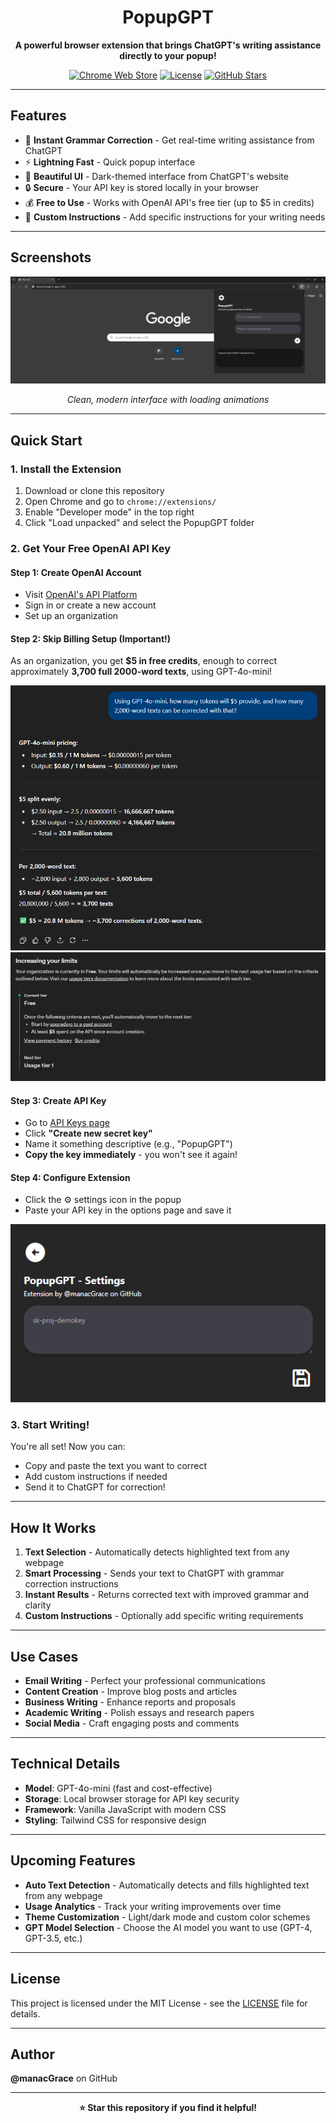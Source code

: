 <div align="center">

# PopupGPT

**A powerful browser extension that brings ChatGPT's writing assistance directly to your popup!**

[![Chrome Web Store](https://img.shields.io/badge/Chromium-Extension-brightgreen?style=for-the-badge&logo=google-chrome)](https://chrome.google.com/webstore)
[![License](https://img.shields.io/badge/License-MIT-blue?style=for-the-badge)](LICENSE)
[![GitHub Stars](https://img.shields.io/github/stars/manacGrace/PopupGPT?style=for-the-badge&logo=github)](https://github.com/manacGrace/PopupGPT)

</div>

---

## Features

- 🎯 **Instant Grammar Correction** - Get real-time writing assistance from ChatGPT
- ⚡ **Lightning Fast** - Quick popup interface
- 🎨 **Beautiful UI** - Dark-themed interface from ChatGPT's website
- 🔒 **Secure** - Your API key is stored locally in your browser
- 💰 **Free to Use** - Works with OpenAI API's  free tier (up to $5 in credits)
- 📝 **Custom Instructions** - Add specific instructions for your writing needs

---

## Screenshots

<div align="center">

![PopupGPT Demo](src/assets/demo.png)

*Clean, modern interface with loading animations*

</div>

---

## Quick Start

### 1. Install the Extension

1. Download or clone this repository
2. Open Chrome and go to `chrome://extensions/`
3. Enable "Developer mode" in the top right
4. Click "Load unpacked" and select the PopupGPT folder

### 2. Get Your Free OpenAI API Key

#### Step 1: Create OpenAI Account
- Visit [OpenAI's API Platform](https://platform.openai.com/)
- Sign in or create a new account
- Set up an organization

#### Step 2: Skip Billing Setup (Important!)
As an organization, you get **$5 in free credits**, enough to correct approximately **3,700 full 2000-word texts**, using GPT-4o-mini!

<div align="center">

![Available Tokens](src/assets/gpt4ominiavailabletokens.png)
![OpenAI Billing](src/assets/openaibilling.png)

</div>

#### Step 3: Create API Key
- Go to [API Keys page](https://platform.openai.com/api-keys)
- Click **"Create new secret key"**
- Name it something descriptive (e.g., "PopupGPT")
- **Copy the key immediately** - you won't see it again!

#### Step 4: Configure Extension
- Click the ⚙️ settings icon in the popup
- Paste your API key in the options page and save it

<div align="center">

![API Key Setup](src/assets/key.png)

</div>

### 3. Start Writing!

You're all set! Now you can:
- Copy and paste the text you want to correct
- Add custom instructions if needed
- Send it to ChatGPT for correction!

---

## How It Works

1. **Text Selection** - Automatically detects highlighted text from any webpage
2. **Smart Processing** - Sends your text to ChatGPT with grammar correction instructions
3. **Instant Results** - Returns corrected text with improved grammar and clarity
4. **Custom Instructions** - Optionally add specific writing requirements

---

## Use Cases

- **Email Writing** - Perfect your professional communications
- **Content Creation** - Improve blog posts and articles
- **Business Writing** - Enhance reports and proposals
- **Academic Writing** - Polish essays and research papers
- **Social Media** - Craft engaging posts and comments

---

## Technical Details

- **Model**: GPT-4o-mini (fast and cost-effective)
- **Storage**: Local browser storage for API key security
- **Framework**: Vanilla JavaScript with modern CSS
- **Styling**: Tailwind CSS for responsive design

---

## Upcoming Features

- **Auto Text Detection** - Automatically detects and fills highlighted text from any webpage
- **Usage Analytics** - Track your writing improvements over time
- **Theme Customization** - Light/dark mode and custom color schemes
- **GPT Model Selection** - Choose the AI model you want to use (GPT-4, GPT-3.5, etc.) 

---

## License

This project is licensed under the MIT License - see the [LICENSE](LICENSE) file for details.

---

## Author

**@manacGrace** on GitHub

---

<div align="center">

**⭐ Star this repository if you find it helpful!**

</div>

